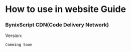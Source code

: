 # How to use in website Guide


### BynixScript CDN(Code Delivery Network)
Version: 
```
Comming Soon
```
